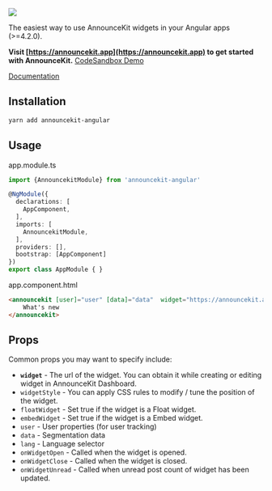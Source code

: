 ![](https://announcekit.app/images/logo@2x.png)

The easiest way to use AnnounceKit widgets in your Angular apps (>=4.2.0).

**Visit [https://announcekit.app](https://announcekit.app) to get started with AnnounceKit.**
[CodeSandbox Demo](https://codesandbox.io/s/announcekit-angular-u4nxq)

[Documentation](https://announcekit.app/docs/angular)

## Installation

```sh
yarn add announcekit-angular
```

## Usage

app.module.ts
```ts
import {AnnouncekitModule} from 'announcekit-angular'

@NgModule({
  declarations: [
    AppComponent,
  ],
  imports: [
    AnnouncekitModule,
  ],
  providers: [],
  bootstrap: [AppComponent]
})
export class AppModule { }
```


app.component.html
```html
<announcekit [user]="user" [data]="data"  widget="https://announcekit.app/widgets/v2/2TrvK8">
    What's new
</announcekit>
```

## Props

Common props you may want to specify include:

- **`widget`** - The url of the widget. You can obtain it while creating or editing widget in AnnounceKit Dashboard.
- `widgetStyle` - You can apply CSS rules to modify / tune the position of the widget.
- `floatWidget` - Set true if the widget is a Float widget.
- `embedWidget` - Set true if the widget is a Embed widget.
- `user` - User properties (for user tracking)
- `data` - Segmentation data
- `lang` - Language selector
- `onWidgetOpen` - Called when the widget is opened.
- `onWidgetClose` - Called when the widget is closed.
- `onWidgetUnread` - Called when unread post count of widget has been updated.